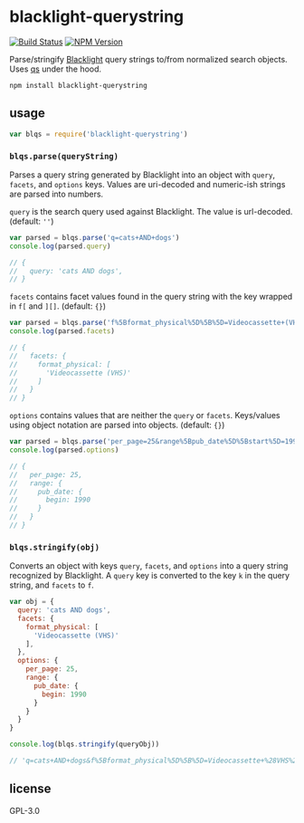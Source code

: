 blacklight-querystring
======================

[![Build Status](https://travis-ci.org/LafayetteCollegeLibraries/blacklight-querystring.svg?branch=master)](https://travis-ci.org/LafayetteCollegeLibraries/blacklight-querystring) [![NPM Version](https://img.shields.io/npm/v/blacklight-querystring.svg)](https://npmjs.com/package/blacklight-querystring)

Parse/stringify [Blacklight][1] query strings to/from normalized search objects. Uses [qs][2] under the hood. 

```
npm install blacklight-querystring
```

usage
-----

```javascript
var blqs = require('blacklight-querystring')
```

### `blqs.parse(queryString)`

Parses a query string generated by Blacklight into an object with `query`,
`facets`, and `options` keys. Values are uri-decoded and numeric-ish strings
are parsed into numbers.

`query` is the search query used against Blacklight. The value is url-decoded.
(default: `''`)

```javascript
var parsed = blqs.parse('q=cats+AND+dogs')
console.log(parsed.query)

// {
//   query: 'cats AND dogs',
// }
```

`facets` contains facet values found in the query string with the key wrapped
in `f[` and `][]`. (default: `{}`)

```javascript
var parsed = blqs.parse('f%5Bformat_physical%5D%5B%5D=Videocassette+(VHS)')
console.log(parsed.facets)

// {
//   facets: {
//     format_physical: [
//       'Videocassette (VHS)'
//     ]
//   }
// }
```

`options` contains values that are neither the `query` or `facets`. Keys/values
using object notation are parsed into objects. (default: `{}`)

```javascript
var parsed = blqs.parse('per_page=25&range%5Bpub_date%5D%5Bstart%5D=1991')
console.log(parsed.options)

// {
//   per_page: 25,
//   range: {
//     pub_date: {
//       begin: 1990
//     }
//   }
// }
```

### `blqs.stringify(obj)`

Converts an object with keys `query`, `facets`, and `options` into a query string
recognized by Blacklight. A `query` key is converted to the key `k` in the query
string, and `facets` to `f`.

```javascript
var obj = {
  query: 'cats AND dogs',
  facets: {
    format_physical: [
      'Videocassette (VHS)'
    ],
  },
  options: {
    per_page: 25,
    range: {
      pub_date: {
        begin: 1990
      }
    }
  }
}

console.log(blqs.stringify(queryObj))

// 'q=cats+AND+dogs&f%5Bformat_physical%5D%5B%5D=Videocassette+%28VHS%29&per_page=25&range%5Bpub_date%5D%5Bbegin%5D=1990'
```

license
-------
GPL-3.0

[1]: http://www.projectblacklight.org
[2]: https://www.npmjs.com/package/qs
